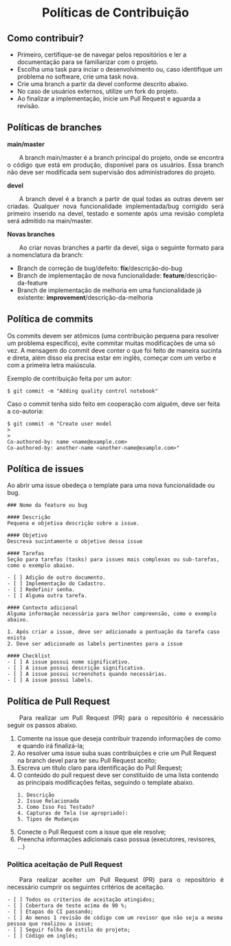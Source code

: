 <h1 style='text-align: center;'>Políticas de Contribuição</h1>

## Como contribuir?

* Primeiro, certifique-se de navegar pelos repositórios e ler a documentação para se familiarizar com o projeto.
* Escolha uma task para inciar o desenvolvimento ou, caso identifique um problema no software, crie uma task nova.
* Crie uma branch a partir da devel conforme descrito abaixo.
* No caso de usuários externos, utilize um fork do projeto.
* Ao finalizar a implementação, inicie um Pull Request e aguarda a revisão.

## Políticas de branches

**main/master**

<p style="text-align:justify">&emsp;&emsp;A branch main/master é a branch principal do projeto, onde se encontra o código que está em produção, disponível para os usuários. Essa branch não deve ser modificada sem supervisão dos administradores do projeto.</p>

**devel**

<p style="text-align:justify">&emsp;&emsp;A branch devel é a branch a partir de qual todas as outras devem ser criadas. Qualquer nova funcionalidade implementada/bug corrigido será primeiro inserido na devel, testado e somente após uma revisão completa será admitido na main/master.</p>

**Novas branches**

<p style="text-align:justify">&emsp;&emsp;Ao criar novas branches a partir da devel, siga o seguinte formato para a nomenclatura da branch:</p>

* Branch de correção de bug/defeito: **fix**/descrição-do-bug
* Branch de implementação de nova funcionalidade: **feature**/descrição-da-feature
* Branch de implementação de melhoria em uma funcionalidade já existente: **improvement**/descrição-da-melhoria

## Política de commits

Os commits devem ser atômicos (uma contribuição pequena para resolver um problema específico), evite commitar muitas modificações de uma só vez. A mensagem do commit deve conter o que foi feito de maneira sucinta e direta, além disso ela precisa estar em inglês, começar com um verbo e com a primeira letra maiúscula. 

Exemplo de contribuição feita por um autor:
```
$ git commit -m "Adding quality control notebook"
```

Caso o commit tenha sido feito em cooperação com alguém, deve ser feita a co-autoria:

```
$ git commit -m "Create user model
>
>
Co-authored-by: name <name@example.com>
Co-authored-by: another-name <another-name@example.com>"
```

## Política de issues

Ao abrir uma issue obedeça o template para uma nova funcionalidade ou bug. 

```
### Nome da feature ou bug

#### Descrição
Pequena e objetiva descrição sobre a issue.

#### Objetivo
Descreva sucintamente o objetivo dessa issue

#### Tarefas
Seção para tarefas (tasks) para issues mais complexas ou sub-tarefas, como o exemplo abaixo.

- [ ] Adição de outro documento.
- [ ] Implementação do Cadastro.
- [ ] Redefinir senha.
- [ ] Alguma outra tarefa.

#### Contexto adicional
Alguma informação necessária para melhor compreensão, como o exemplo abaixo.

1. Após criar a issue, deve ser adicionado a pontuação da tarefa caso exista
2. Deve ser adicionado as labels pertinentes para a issue

#### Checklist
- [ ] A issue possui nome significativo.
- [ ] A issue possui descrição significativa.
- [ ] A issue possui screenshots quando necessárias.
- [ ] A issue possui labels.
```

## Política de Pull Request

<p style="text-align:justify">&emsp;&emsp;Para realizar um Pull Request (PR) para o repositório é necessário seguir os passos abaixo.
<ol>
<li> Comente na issue que deseja contribuir trazendo informações de como e quando irá finalizá-la;
<li> Ao resolver uma issue suba suas contribuições e crie um Pull Request na branch devel para ter seu Pull Request aceito;
<li> Escreva um título claro para identificação do Pull Request;
<li> O conteúdo do pull request deve ser constituído de uma lista contendo as principais modificações feitas, seguindo o template abaixo.

```
1. Descrição
2. Issue Relacionada
3. Como Isso Foi Testado?
4. Capturas de Tela (se apropriado):
5. Tipos de Mudanças
```

<li> Conecte o Pull Request com a issue que ele resolve;
<li> Preencha informações adicionais caso possua (executores, revisores, ...)
</ol>

<h3> Política aceitação de Pull Request </h3>

<p style="text-align:justify">&emsp;&emsp;Para realizar aceiter um Pull Request (PR) para o repositório é necessário cumprir os seguintes critérios de aceitação.

```
- [ ] Todos os críterios de aceitação atingidos;
- [ ] Cobertura de teste acima de 90 %;
- [ ] Etapas do CI passando;
- [ ] Ao menos 1 revisão de código com um revisor que não seja a mesma pessoa que realizou a issue;
- [ ] Seguir folha de estilo do projeto;
- [ ] Código em inglês;
```
